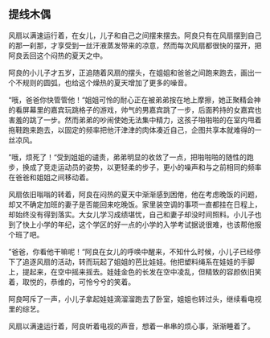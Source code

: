 ## 提线木偶

风扇以满速运行着，在女儿，儿子和自己之间摆来摆去。阿良只有在风扇摆到自己的那一刹那，才享受到一丝汗液蒸发带来的凉意，然而每次风扇都很快的摆开，把阿良丢回这个闷热的夏天之中。

阿良的小儿子才五岁，正追随着风扇的摆头，在姐姐和爸爸之间跑来跑去，画出一个不规则的圆弧，也给这个燥热的夏天增加了更多的噪音。

“哦，爸爸你快管管他！“姐姐可怜的耐心正在被弟弟按在地上摩擦，她正聚精会神的看屏幕里的嘉宾玩跳格子的游戏，帅气的男嘉宾跳了一步，后面矜持的女嘉宾也害羞的跳了一步。然而弟弟的吵闹使她无法集中精力，这孩子啪啪啪的在室内甩着拖鞋跑来跑去，以固定的频率把他汗津津的肉体凑近自己，企图共享本就难得的一丝凉风。

”哦，烦死了！“受到姐姐的谴责，弟弟明显的收敛了一点，把啪啪啪的随性的跑步，换成了竞走运动员的姿势，以更轻柔的步子，更小的噪声和与之前相同的频率在爸爸和姐姐之间移动着。

风扇依旧嗡嗡的转着，阿良在闷热的夏天中渐渐感到困倦，他在考虑晚饭的问题，却又不确定加班的妻子是否能回来吃晚饭。家里装空调的事项一直都挂在日程上，却始终没有得到落实。大女儿学习成绩堪忧，自己和妻子却没时间照料。小儿子也到了快上小学的年纪，这个学区的好一点的小学的入学考试据说很难，也该帮他报个班了吧。

”爸爸，你看他干嘛呢！“阿良在女儿的呼唤中醒来，不知什么时候，小儿子已经停下了追逐风扇的活动，转而玩起了姐姐的芭比娃娃。他把塑料绳系在娃娃的手脚上，提起来，在空中摇来摇去。娃娃金色的长发在空中凌乱，但精致的容颜依旧笑着，取悦的，恭维的，可怜兮兮的笑着。

阿良呵斥了一声，小儿子拿起娃娃滴溜溜跑去了卧室，姐姐也转过头，继续看电视里的综艺。

风扇以满速运行着，阿良听着电视的声音，想着一串串的烦心事，渐渐睡着了。